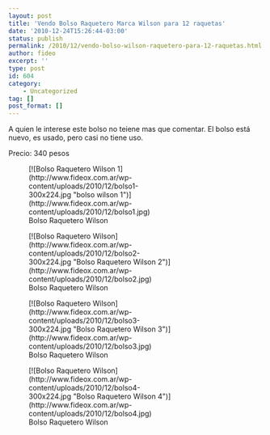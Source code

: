 ```yaml
---
layout: post
title: 'Vendo Bolso Raquetero Marca Wilson para 12 raquetas'
date: '2010-12-24T15:26:44-03:00'
status: publish
permalink: /2010/12/vendo-bolso-wilson-raquetero-para-12-raquetas.html
author: fideo
excerpt: ''
type: post
id: 604
category:
    - Uncategorized
tag: []
post_format: []
---
```

A quien le interese este bolso no teiene mas que comentar. El bolso está nuevo, es usado, pero casi no tiene uso.

Precio: 340 pesos

<figure aria-describedby="caption-attachment-605" class="wp-caption alignleft" id="attachment_605" style="width: 300px">[![Bolso Raquetero Wilson 1](http://www.fideox.com.ar/wp-content/uploads/2010/12/bolso1-300x224.jpg "bolso wilson 1")](http://www.fideox.com.ar/wp-content/uploads/2010/12/bolso1.jpg)<figcaption class="wp-caption-text" id="caption-attachment-605">Bolso Raquetero Wilson</figcaption></figure>

<figure aria-describedby="caption-attachment-606" class="wp-caption alignleft" id="attachment_606" style="width: 300px">[![Bolso Raquetero Wilson](http://www.fideox.com.ar/wp-content/uploads/2010/12/bolso2-300x224.jpg "Bolso Raquetero Wilson 2")](http://www.fideox.com.ar/wp-content/uploads/2010/12/bolso2.jpg)<figcaption class="wp-caption-text" id="caption-attachment-606">Bolso Raquetero Wilson</figcaption></figure>

<figure aria-describedby="caption-attachment-607" class="wp-caption alignleft" id="attachment_607" style="width: 300px">[![Bolso Raquetero Wilson](http://www.fideox.com.ar/wp-content/uploads/2010/12/bolso3-300x224.jpg "Bolso Raquetero Wilson 3")](http://www.fideox.com.ar/wp-content/uploads/2010/12/bolso3.jpg)<figcaption class="wp-caption-text" id="caption-attachment-607">Bolso Raquetero Wilson</figcaption></figure>

<figure aria-describedby="caption-attachment-608" class="wp-caption alignleft" id="attachment_608" style="width: 300px">[![Bolso Raquetero Wilson](http://www.fideox.com.ar/wp-content/uploads/2010/12/bolso4-300x224.jpg "Bolso Raquetero Wilson 4")](http://www.fideox.com.ar/wp-content/uploads/2010/12/bolso4.jpg)<figcaption class="wp-caption-text" id="caption-attachment-608">Bolso Raquetero Wilson</figcaption></figure>
